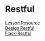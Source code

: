 # Restful
[Lesson Resource](https://dev.to/aligoren/building-basic-restful-api-with-flask-restful-57oh)<br>
[Design Restful](https://restfulapi.net/rest-api-design-tutorial-with-example/)<br>
[Flask-Restful](https://flask-restful.readthedocs.io/en/latest/)<br>
